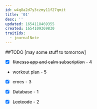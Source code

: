 ```yaml
---
id: w4q8a2d7y3czmy11f27qmit
title: '01'
desc: ''
updated: 1654118469355
created: 1654109369830
traitIds:
  - journalNote
---
```

##TODO [may some stuff to tomorrow]
- [x]  ~~fitnesss app and calm subscription~~ - 4
- workout plan - 5
- [x] ~~crocs~~ - 3 
- [x] ~~Database~~ - 1
- [x] ~~Leetcode~~ - 2
  
